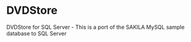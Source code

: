 # DVDStore
DVDStore for SQL Server - This is a port of the SAKILA MySQL sample database to SQL Server
